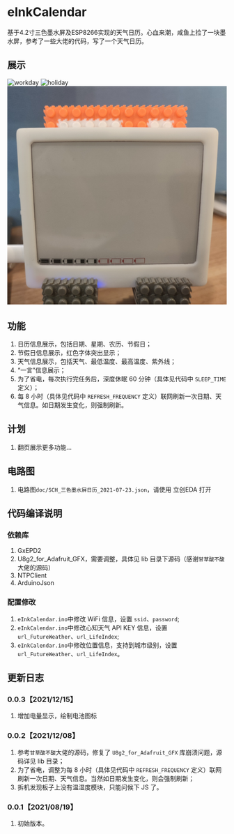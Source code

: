 # eInkCalendar
基于4.2寸三色墨水屏及ESP8266实现的天气日历。心血来潮，咸鱼上捡了一块墨水屏，参考了一些大佬的代码，写了一个天气日历。

## 展示
![workday](https://raw.githubusercontent.com/217heidai/eInkCalendar/main/doc/workday.jpeg)
![holiday](https://raw.githubusercontent.com/217heidai/eInkCalendar/main/doc/holiday.jpeg)
![battery](https://raw.githubusercontent.com/217heidai/eInkCalendar/main/doc/battery.jpeg)

## 功能
1. 日历信息展示，包括日期、星期、农历、节假日；
2. 节假日信息展示，红色字体突出显示；
3. 天气信息展示，包括天气、最低温度、最高温度、紫外线；
4. “一言”信息展示；
5. 为了省电，每次执行完任务后，深度休眠 60 分钟（具体见代码中 `SLEEP_TIME` 定义）；
6. 每 8 小时（具体见代码中 `REFRESH_FREQUENCY` 定义）联网刷新一次日期、天气信息。如日期发生变化，则强制刷新。

## 计划
1. 翻页展示更多功能...

## 电路图
1. 电路图`doc/SCH_三色墨水屏日历_2021-07-23.json`，请使用 立创EDA 打开

## 代码编译说明
### 依赖库
1. GxEPD2
2. U8g2_for_Adafruit_GFX，需要调整，具体见 lib 目录下源码（感谢`甘草酸不酸`大佬的源码）
3. NTPClient
4. ArduinoJson
### 配置修改
1. `eInkCalendar.ino`中修改 WiFi 信息，设置 `ssid`、`password`;
2. `eInkCalendar.ino`中修改心知天气 API KEY 信息，设置 `url_FutureWeather`、`url_LifeIndex`;
3. `eInkCalendar.ino`中修改位置信息，支持到城市级别，设置 `url_FutureWeather`、`url_LifeIndex`。

## 更新日志
### 0.0.3【2021/12/15】
1. 增加电量显示，绘制电池图标
   
### 0.0.2【2021/12/08】
1. 参考`甘草酸不酸`大佬的源码，修复了 `U8g2_for_Adafruit_GFX` 库崩溃问题，源码详见 lib 目录；
2. 为了省电，调整为每 8 小时（具体见代码中 `REFRESH_FREQUENCY` 定义）联网刷新一次日期、天气信息。当然如日期发生变化，则会强制刷新；
3. 拆机发现板子上没有温湿度模块，只能问候下 JS 了。

### 0.0.1【2021/08/19】
1. 初始版本。

